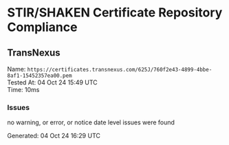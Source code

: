 # STIR/SHAKEN Certificate Repository Compliance

## TransNexus

Name: `https://certificates.transnexus.com/625J/760f2e43-4899-4bbe-8af1-15452357ea00.pem`\
Tested At: 04 Oct 24 15:49 UTC\
Time: 10ms

### Issues

no warning, or error, or notice date level issues were found

Generated: 04 Oct 24 16:29 UTC